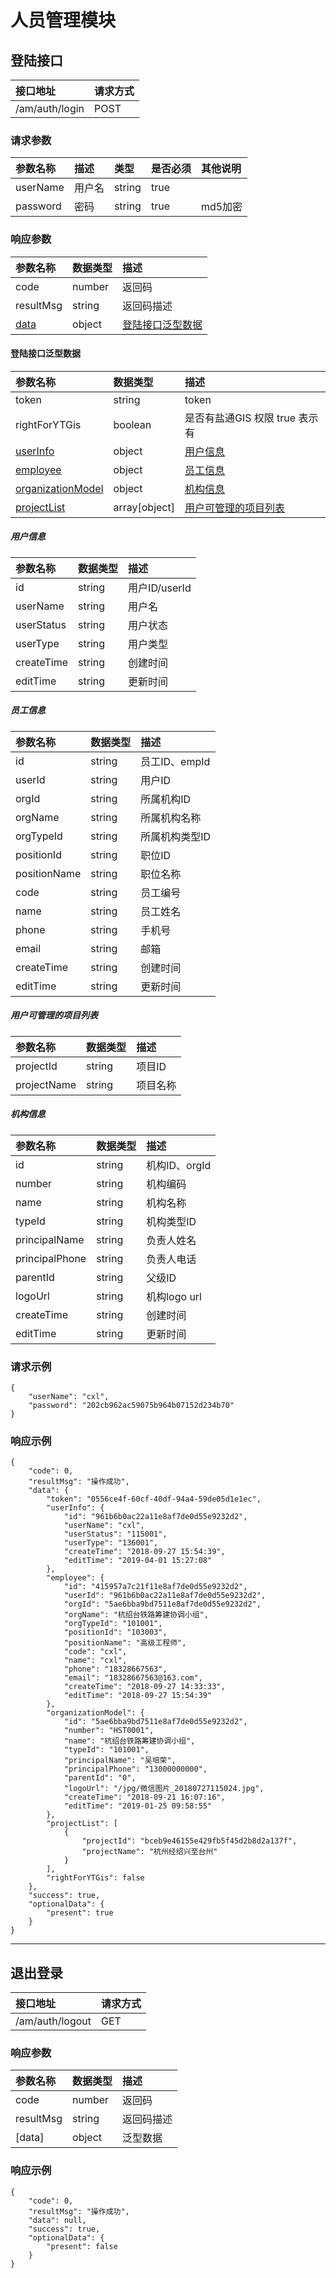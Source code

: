 # 人员管理模块
## 登陆接口
|接口地址|请求方式|
|:---|:---|
|/am/auth/login| POST |

### 请求参数
|参数名称|描述|类型|是否必须|其他说明|
|:---|:---|:---|:---|:---|
|userName| 用户名 | string | true |
|password|密码|string|true| md5加密|

### 响应参数
| 参数名称 | 数据类型 | 描述 |
|:---|:---|:---|
|code|number|返回码|
|resultMsg | string | 返回码描述| 
|[data](#登陆接口泛型数据)| object | [登陆接口泛型数据](#登陆接口泛型数据) |

#### 登陆接口泛型数据
| 参数名称 | 数据类型 | 描述 |
|:---|:---|:---|
|token|string|token|
|rightForYTGis|boolean|是否有盐通GIS 权限 true 表示有|
|[userInfo](#用户信息)|object|[用户信息](#用户信息)|
|[employee](#员工信息)|object|[员工信息](#员工信息)|
|[organizationModel](#机构信息)|object|[机构信息](#机构信息)|
|[projectList](#用户可管理的项目列表)|array[object]|[用户可管理的项目列表](#用户可管理的项目列表)|

##### 用户信息
| 参数名称 | 数据类型 | 描述 |
|:---|:---|:---|
|id|string|用户ID/userId|
|userName|string|用户名|
|userStatus|string|用户状态|
|userType|string|用户类型|
|createTime|string|创建时间|
|editTime|string|更新时间|

##### 员工信息
| 参数名称 | 数据类型 | 描述 |
|:---|:---|:---|
|id|string| 员工ID、empId|
|userId|string|用户ID|
|orgId|string|所属机构ID|
|orgName|string|所属机构名称|
|orgTypeId| string|所属机构类型ID|
|positionId| string|职位ID|
|positionName|string|职位名称|
|code|string|员工编号|
|name| string|员工姓名|
|phone|string|手机号|
|email|string|邮箱|
|createTime|string|创建时间|
|editTime|string|更新时间|

##### 用户可管理的项目列表
| 参数名称 | 数据类型 | 描述 |
|:---|:---|:---|
|projectId| string | 项目ID
|projectName| string | 项目名称

##### 机构信息
| 参数名称 | 数据类型 | 描述 |
|:---|:---|:---|
|id| string|机构ID、orgId
|number|string|机构编码
|name|string|机构名称
|typeId|string|机构类型ID
|principalName|string|负责人姓名
|principalPhone|string|负责人电话
|parentId|string|父级ID
|logoUrl|string|机构logo url
|createTime|string|创建时间
|editTime|string|更新时间

### 请求示例
```
{
	"userName": "cxl",
	"password": "202cb962ac59075b964b07152d234b70"
}
```
### 响应示例
```
{
    "code": 0, 
    "resultMsg": "操作成功", 
    "data": {
        "token": "0556ce4f-60cf-40df-94a4-59de05d1e1ec", 
        "userInfo": {
            "id": "961b6b0ac22a11e8af7de0d55e9232d2", 
            "userName": "cxl", 
            "userStatus": "115001", 
            "userType": "136001", 
            "createTime": "2018-09-27 15:54:39", 
            "editTime": "2019-04-01 15:27:08"
        }, 
        "employee": {
            "id": "415957a7c21f11e8af7de0d55e9232d2", 
            "userId": "961b6b0ac22a11e8af7de0d55e9232d2", 
            "orgId": "5ae6bba9bd7511e8af7de0d55e9232d2", 
            "orgName": "杭绍台铁路筹建协调小组", 
            "orgTypeId": "101001", 
            "positionId": "103003", 
            "positionName": "高级工程师", 
            "code": "cxl", 
            "name": "cxl", 
            "phone": "18328667563", 
            "email": "18328667563@163.com", 
            "createTime": "2018-09-27 14:33:33", 
            "editTime": "2018-09-27 15:54:39"
        }, 
        "organizationModel": {
            "id": "5ae6bba9bd7511e8af7de0d55e9232d2", 
            "number": "HST0001", 
            "name": "杭绍台铁路筹建协调小组", 
            "typeId": "101001", 
            "principalName": "吴培荣", 
            "principalPhone": "13000000000", 
            "parentId": "0", 
            "logoUrl": "/jpg/微信图片_20180727115024.jpg", 
            "createTime": "2018-09-21 16:07:16", 
            "editTime": "2019-01-25 09:58:55"
        }, 
        "projectList": [
            {
                "projectId": "bceb9e46155e429fb5f45d2b8d2a137f", 
                "projectName": "杭州经绍兴至台州"
            }
        ], 
        "rightForYTGis": false
    }, 
    "success": true, 
    "optionalData": {
        "present": true
    }
}
```
---

## 退出登录
|接口地址|请求方式|
|:---|:---|
|/am/auth/logout| GET |

### 响应参数
| 参数名称 | 数据类型 | 描述 |
|:---|:---|:---|
|code|number|返回码|
|resultMsg | string | 返回码描述| 
|[data]| object | 泛型数据 |

### 响应示例
```
{
    "code": 0, 
    "resultMsg": "操作成功", 
    "data": null, 
    "success": true, 
    "optionalData": {
        "present": false
    }
}
```